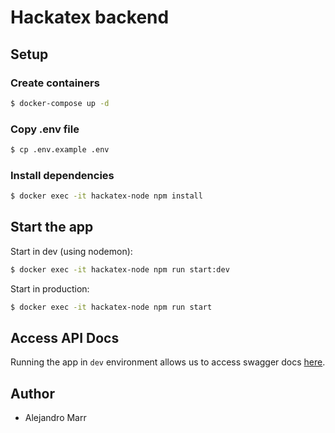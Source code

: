# Hackatex backend

## Setup

### Create containers

```bash
$ docker-compose up -d
```

### Copy .env file

```bash
$ cp .env.example .env
```

### Install dependencies

```bash
$ docker exec -it hackatex-node npm install
```

## Start the app

Start in dev (using nodemon):

```bash
$ docker exec -it hackatex-node npm run start:dev
```

Start in production:

```bash
$ docker exec -it hackatex-node npm run start
```

## Access API Docs

Running the app in `dev` environment allows us to access swagger docs [here](http://localhost:3012/api-docs).

## Author

* Alejandro Marr 